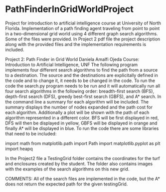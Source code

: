 # PathFinderInGridWorldProject
Project for introduction to artificial intelligence course at University of North Florida. Implementation of a path finding agent traveling from point to point in a two-dimensional grid world using 4 different graph search algorithms.
Some of the files were provided. In Project 2 pdf file the project description along with the provided files and the implementation requirements is included. 

Project 2: Path Finder in Grid World
Daniela Amalfi Ojeda
Course: Introduction to Artificial Intelligence, UNF
The following program implements four different search algorithms to find the path from a source to a destination. The source and the destinations are explicitally defined in the code and to change it, it needs to be changed in the code. To run the code the search.py program needs to be run and it will automatically run all four search algorithms in the following order: breadth-first search (BFS), 
depth-first search (DFS), greedy best-first search (GBFS), and A* search. In the command line a summary for each algorithm will be included. The summary displays the number of nodes expanded and the path cost for each algorithm. Additionally a plot will be shown with the path of each algorithm represented in a different color. BFS will be first displayed in red, DFS will then be displayed in yellow, GBFS will be displayed in orange and finally A* will be displayed in blue. To run the code there are some libraries that need to be included:

import math
from matplotlib.path import Path
import matplotlib.pyplot as plt
import heapq

In the Project2 file a TestingGrid folder contains the coordinates for the turf and enclosures created by the student. The folder also contains images with the examples of the search algorithms on this new grid.

COMMENTS: All of the search files are implemented in the code, but the A* does not return the expected path for the given testingGrid.
